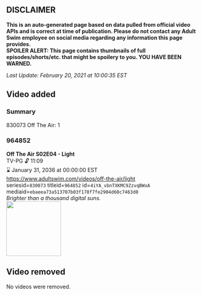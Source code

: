 ## DISCLAIMER
**This is an auto-generated page based on data pulled from official video APIs and is correct at time of publication. Please do not contact any Adult Swim employee on social media regarding any information this page provides.**  
**SPOILER ALERT: This page contains thumbnails of full episodes/shorts/etc. that might be spoilery to you. YOU HAVE BEEN WARNED.**  

_Last Update: February 20, 2021 at 10:00:35 EST_
## Video added
### Summary
830073 Off The Air: 1  
### 964852
**Off The Air S02E04 - Light**  
TV-PG 🔓 11:09  
⌛ January 31, 2036 at 00:00:00 EST  
https://www.adultswim.com/videos/off-the-air/light  
seriesid=`830073` titleid=`964852` id=`4iYA_vbnTXKMC9ZzvqBWxA` mediaid=`ebaeea73a513707b03f178f7fe2904d60c7463d0`  
_Brighter than a thousand digital suns._  
<a href="https://media.cdn.adultswim.com/uploads/20200312/thumbnails/2_203121325546-offtheair_204_dup-20130926.jpg"><img src="https://media.cdn.adultswim.com/uploads/20200312/thumbnails/2_203121325546-offtheair_204_dup-20130926.jpg" height="144px" /></a>
## Video removed
No videos were removed.  
